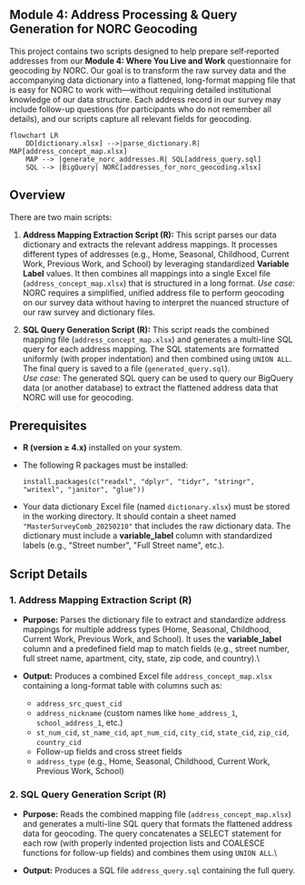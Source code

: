 ## Module 4: Address Processing & Query Generation for NORC Geocoding

This project contains two scripts designed to help prepare self‐reported addresses from our **Module 4: Where You Live and Work** questionnaire for geocoding by NORC. Our goal is to transform the raw survey data and the accompanying data dictionary into a flattened, long-format mapping file that is easy for NORC to work with—without requiring detailed institutional knowledge of our data structure. Each address record in our survey may include follow-up questions (for participants who do not remember all details), and our scripts capture all relevant fields for geocoding.

```mermaid
flowchart LR
    DD[dictionary.xlsx] -->|parse_dictionary.R| MAP[address_concept_map.xlsx]
    MAP --> |generate_norc_addresses.R| SQL[address_query.sql]
    SQL --> |BigQuery| NORC[addresses_for_norc_geocoding.xlsx]
```

## Overview

There are two main scripts:

1.  **Address Mapping Extraction Script (R):**
    This script parses our data dictionary and extracts the relevant address mappings. It processes different types of addresses (e.g., Home, Seasonal, Childhood, Current Work, Previous Work, and School) by leveraging standardized **Variable Label** values. It then combines all mappings into a single Excel file (`address_concept_map.xlsx`) that is structured in a long format.
    *Use case:* NORC requires a simplified, unified address file to perform geocoding on our survey data without having to interpret the nuanced structure of our raw survey and dictionary files.

2.  **SQL Query Generation Script (R):**
    This script reads the combined mapping file (`address_concept_map.xlsx`) and generates a multi-line SQL query for each address mapping. The SQL statements are formatted uniformly (with proper indentation) and then combined using `UNION ALL`. The final query is saved to a file (`generated_query.sql`).\
    *Use case:* The generated SQL query can be used to query our BigQuery data (or another database) to extract the flattened address data that NORC will use for geocoding.

## Prerequisites

-   **R (version ≥ 4.x)** installed on your system.

-   The following R packages must be installed:
    ```         
    install.packages(c("readxl", "dplyr", "tidyr", "stringr", "writexl", "janitor", "glue"))
    ```

-   Your data dictionary Excel file (named `dictionary.xlsx`) must be stored in the working directory. It should contain a sheet named `"MasterSurveyComb_20250210"` that includes the raw dictionary data. The dictionary must include a **variable_label** column with standardized labels (e.g., "Street number", "Full Street name", etc.).

## Script Details

### 1. Address Mapping Extraction Script (R)

-   **Purpose:**
    Parses the dictionary file to extract and standardize address mappings for multiple address types (Home, Seasonal, Childhood, Current Work, Previous Work, and School). It uses the **variable_label** column and a predefined field map to match fields (e.g., street number, full street name, apartment, city, state, zip code, and country).\

-   **Output:**
    Produces a combined Excel file `address_concept_map.xlsx` containing a long-format table with columns such as:

    -   `address_src_quest_cid`
    -   `address_nickname` (custom names like `home_address_1`, `school_address_1`, etc.)
    -   `st_num_cid`, `st_name_cid`, `apt_num_cid`, `city_cid`, `state_cid`, `zip_cid`, `country_cid`
    -   Follow-up fields and cross street fields
    -   `address_type` (e.g., Home, Seasonal, Childhood, Current Work, Previous Work, School)

### 2. SQL Query Generation Script (R)

-   **Purpose:**
    Reads the combined mapping file (`address_concept_map.xlsx`) and generates a multi-line SQL query that formats the flattened address data for geocoding. The query concatenates a SELECT statement for each row (with properly indented projection lists and COALESCE functions for follow-up fields) and combines them using `UNION ALL`.\

-   **Output:**
    Produces a SQL file `address_query.sql` containing the full query.
